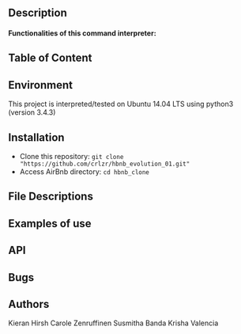 ## Description

#### Functionalities of this command interpreter:

## Table of Content

## Environment
This project is interpreted/tested on Ubuntu 14.04 LTS using python3 (version 3.4.3)

## Installation
* Clone this repository: `git clone "https://github.com/crlzr/hbnb_evolution_01.git"`
* Access AirBnb directory: `cd hbnb_clone`

## File Descriptions


## Examples of use


## API



## Bugs



## Authors
Kieran Hirsh
Carole Zenruffinen
Susmitha Banda
Krisha Valencia
